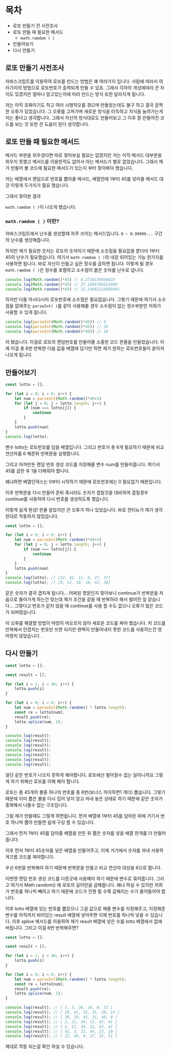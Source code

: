 # 목차
- 로또 만들기 전 사전조사
- 로또 만들 때 필요한 메서드
    - `math.ramdom ( )`
- 만들어보기
- 다시 만들기

## 로또 만들기 사전조사
자바스크립트를 이용하여 로또를 만드는 방법은 꽤 여러가지 입니다. 사람에 따라서 여러가지의 방법으로 로또번호가 출력되게 만들 수 있죠. 그래서 각자의 개성에따라 큰 차이도 있겠지만 얼마나 알고있는지에 따라 만드는 방식 또한 달라지게 됩니다.

저는 아직 초짜이기도 하고 여러 시행착오를 겪으며 만들었는데도 불구 하고 결국 끔찍한 오류가 있었습니다. 그 오류를 고쳐가며 새로운 방식을 터득하고 지식을 늘려가는게 저는 좋다고 생각합니다. 그래서 자신의 방식대로도 만들어보고 그 이후 잘 만들어진 코드를 보는 것 또한 큰 도움이 된다 생각합니다.

## 로또 만들 때 필요한 메서드
메서드 부분을 외우셨다면 따로 찾아보실 필요는 없겠지만 저는 아직 메서드 대부분을 외우지 못했고 메서드를 이용한적도 없어서 아는 메서드가 별로 없었습니다. 그래서 제가 만들어 볼 코드에 필요한 메서드가 있는지 부터 찾아봐야 했습니다.

저는 배열에서 랜덤으로 번호를 뽑아줄 메서드, 배열안에 1부터 45를 넣어줄 메서드 대강 이렇게 두가지가 필요 했습니다.

그래서 찾아본 결과

`math.ramdom ( )`이 나오게 됐습니다.
### `math.ramdom ( )` 이란?
자바스크립트에서 난수를 생성할때 자주 쓰이는 메서드입니다. `0 ~ 0.99999...` 구간의 난수를 생성해줍니다.

하지만 제가 필요한 숫자는 로또의 숫자이기 때문에 소숫점을 필요없을 뿐더러 1부터 45의 난수가 필요했습니다. 여기서 `math.ramdom ( )`의 내장 되어있는 기능 한가지를 사용하면 됩니다. 바로 자신이 만들고 싶은 정수를 곱하면 됩니다. 이렇게 될 경우 `math.ramdom ( )`은 정수를 포함하고 소수점이 붙은 숫자를 난수로 냅니다.

```js
console.log(Math.random()*45) // 8.2710139849833
console.log(Math.random()*45) // 37.1096796523489
console.log(Math.random()*45) // 32.13662126699491
```
하지만 다들 아시다시피 로또번호에 소수점은 필요없습니다. 그렇기 때문에 여기서 소수점을 없애주는 `parseInt( )`를 같이 사용해줄 경우 소수점이 없는 정수부분만 저희가 사용할 수 있게 됩니다.

```js
console.log(parseInt(Math.random()*45)) // 9
console.log(parseInt(Math.random()*45)) // 26
console.log(parseInt(Math.random()*45)) // 10
```
자 됐습니다. 이걸로 로또의 랜덤번호를 만들어줄 소중한 코드 한줄을 만들었습니다. 이제 이걸 총 6번 반복한 다음 값을 배열에 담기만 하면 제가 원하는 로또번호들이 쏟아져 나오게 됩니다.


## 만들어보기
```js
const lotto = []; 

for (let i = 0; i < 6; i++) {
    let num = parseInt(Math.random()*45+1)
    for (let j = 0; j < lotto.length; j++) {
        if (num === lotto[j]) {
            continue
        }
    }
    lotto.push(num)
}
console.log(lotto);
```
변수 lotto는 로또번호를 담을 배열입니다. 그리고 번호가 총 6개 필요하기 때문에 비교 연산자를 6 해준뒤 반복문을 실행합니다.

그리고 아까만든 랜덤 번호 생성 코드를 지정해줄 변수 num를 만들어줍니다.
여기서 45를 곱한 후 1을 더해줘야 합니다.

왜냐하면 배열인덱스는 0부터 시작하기 때문에 로또번호에는 0 필요없기 때문입니다. 

이후 반복문을 다시 만들어 준뒤 혹시라도 숫자가 겹칠것을 대비하여 겹칠경우 continue를 사용하여 다시 번호를 생성하도록 했습니다.

이렇게 쉽게 완성! 한줄 알았지만 큰 오류가 하나 있었습니다. 바로 컨티뉴가 제가 생각한대로 작동하지 않았습니다.

```js
const lotto = []; 

for (let i = 0; i < 6; i++) {
    let num = parseInt(Math.random()*45+1)
    for (let j = 0; j < lotto.length; j++) {
        if (num === lotto[j]) {
            continue
        }
    }
    lotto.push(num)
}
console.log(lotto); // [22, 42, 11, 6, 27, 37]
console.log(lotto); // [9, 12, 18, 18, 42, 38]
```
같은 숫자가 결국 겹치게 됩니다... 어찌된 영문인지 찾아보니 continue가 반복문을 처음으로 돌아가게 하는건 맞는데 제가 조건을 같을 때 반복하라 해서 벌어진 일 같습니다... 그렇다고 번호가 같지 않을 때 continue를 사용 할 수도 없으니 오류가 많은 코드가 되버렸습니다.

이 오류를 해결할 방법이 마땅히 떠오르지 않아 새로운 코드를 짜야 했습니다. 저 코드를 반복해서 안겹치는 번호만 쓰면 되지만 완벽히 만들어내지 못한 코드를 사용하는건 영 마땅치 않았습니다.

## 다시 만들기

```js
const lotto = [];

const result = [];

for (let i = 1; i < 46; i++) {
    lotto.push(i)
}

for (let i = 0; i < 6; i++) {
    let num = parseInt(Math.random() * lotto.length);
    const re = lotto[num];
    result.push(re);
    lotto.splice(num, 1);
}

console.log(result);
console.log(result);
console.log(result); 
console.log(result); 
console.log(result); 
console.log(result); 
console.log(result); 

```
일단 같은 번호가 나오지 못하게 해야합니다. 로또에선 벌어질수 없는 일이니까요 그렇게 하기 위해선 로또를 이해 해야 합니다.

로또는 총 45개의 볼중 하나의 번호를 총 6번(보너스 까지하면1 개더) 뽑습니다. 그렇기 때문에 이미 뽑은 볼을 다시 집어 넣지 않고 꺼내 놓은 상태로 하기 때문에 같은 숫자가 중복해서 나올수 없는 구조입니다.

그럼 제가 만들때도 그렇게 하면됩니다. 먼저 배열에 1부터 45를 담아둔 뒤에 거기서 번호 하나씩 뽑아 만들면 쉽게 구상 할 수 있습니다.

그래서 먼저 1부터 45를 담아줄 배열을 만든 뒤 뽑은 숫자를 넣을 배열 한개를 더 만들어 줍니다.

이후 먼저 1부터 45숫자를 넣은 배열을 만들어주고, 이제 거기에서 숫자를 꺼내 사용하게끄름 코드를 짜야합니다.

우선 6번을 반복해야 하기 때문에 반복문을 만들고 비교 연산자 대상을 6으로 합니다.

이번엔 랜덤 번호 생성 코드를 다른곳에 사용해야 하기 때문에 변수로 묶어줍니다. 그리고 여기서 Math.random() 에 로또의 길이만큼 곱해줍니다. 왜냐 하실 수 있지만 저희가 번호를 하나씩 빼려고 하기 때문에 코드가 진행 될 수록 곱해지는 수가 줄어들어야 합니다.

이후 lotto 배열에 있는 번호를 뽑았으니 그걸 값으로 해줄 변수를 지정해주고, 지정해준 변수를 아직까지 비어있는 result 배열에 넣어주면 이제 번호를 하나씩 넣을 수 있습니다. 이후 splice 메서드를 이용하여 제가 result 배열에 넣은 수를 lotto 배열에서 없애버립니다. 그리고 이걸 6번 반복해주면?

```js
const lotto = [];

const result = [];

for (let i = 1; i < 46; i++) {
    lotto.push(i)
}

for (let i = 0; i < 6; i++) {
    let num = parseInt(Math.random() * lotto.length);
    const re = lotto[num];
    result.push(re);
    lotto.splice(num, 1);
}

console.log(result); // [ 7, 3, 38, 14, 8, 31 ]
console.log(result); // [ 29, 41, 35, 31, 20, 14 ]
console.log(result); // [ 39, 29, 45, 31, 40, 9 ]
console.log(result); // [ 2, 21, 34, 12, 42, 41 ]
console.log(result); // [ 2, 21, 34, 12, 42, 41 ]
console.log(result); // [ 42, 3, 33, 44, 23, 20 ]
console.log(result); // [ 23, 36, 9, 27, 32, 31 ]

```
제대로 작동 되는걸 확인 하실 수 있습니다.